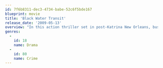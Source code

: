 ```yaml
---
id: 7f6b8311-dec3-4734-babe-52c6f5bde167
blueprint: movie
title: 'Black Water Transit'
release_date: '2009-05-13'
overview: "In this action thriller set in post-Katrina New Orleans, business owner Jack Vermillion (Laurence Fishburne) is struggling to run a legitimate shipping company while bad guy Ernest Pike (Karl Urban) is struggling to get his family's illegal gun collection out of the country. When their paths collide, Jack realizes that exposing Pike might get him just the sway he needs to persuade law enforcement officials to treat his imprisoned son kindly."
genres:
  -
    id: 18
    name: Drama
  -
    id: 80
    name: Crime
---
```

